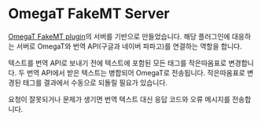 # OmegaT FakeMT Server

[OmegaT FakeMT plugin](https://github.com/briacp/omegat-plugin-fake-mt)의 서버를 기반으로 만들었습니다. 해당 플러그인에 대응하는 서버로 OmegaT와 번역 API(구글과 네이버 파파고)를 연결하는 역할을 합니다.

텍스트를 번역 API로 보내기 전에 텍스트에 포함된 모든 태그를 작은따옴표로 변경합니다. 두 번역 API에서 받은 텍스트는 병합되어 OmegaT로 전송됩니다. 작은따옴표로 변경된 태그를 결과에서 수동으로 되돌릴 필요가 있습니다.

요청이 잘못되거나 문제가 생기면 번역 텍스트 대신 응답 코드와 오류 메시지를 전송합니다.